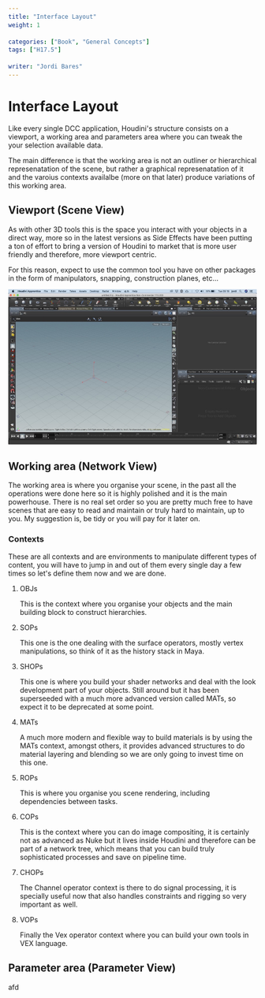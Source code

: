 ```yaml
---
title: "Interface Layout"
weight: 1

categories: ["Book", "General Concepts"]
tags: ["H17.5"]

writer: "Jordi Bares"
---
```


# Interface Layout

Like every single DCC application, Houdini's structure consists on a viewport, a working area and parameters area where you can tweak the your selection available data.

The main difference is that the working area is not an outliner or hierarchical represenatation of the scene, but rather a graphical represenatation of it and the varoius contexts availalbe (more on that later) produce variations of this working area.


## Viewport (Scene View)

As with other 3D tools this is the space you interact with your objects in a direct way, more so in the latest versions as Side Effects have been putting a ton of effort to bring a version of Houdini to market that is more user friendly and therefore, more viewport centric.

For this reason, expect to use the common tool you have on other packages in the form of manipulators, snapping, construction planes, etc...

![Empty UI][1]


## Working area (Network View)

The working area is where you organise your scene, in the past all the operations were done here so it is highly polished and it is the main powerhouse. There is no real set order so you are pretty much free to have scenes that are easy to read and maintain or truly hard to maintain, up to you.
My suggestion is, be tidy or you will pay for it later on.


### Contexts

These are all contexts and are environments to manipulate different types of content, you will have to jump in and out of them every single day a few times so let's define them now and we are done.

1. OBJs

	This is the context where you organise your objects and the main building block to construct hierarchies.

2. SOPs

	This one is the one dealing with the surface operators, mostly vertex manipulations, so think of it as the history stack in Maya.

3. SHOPs

	This one is where you build your shader networks and deal with the look development part of your objects. Still around but it has been superseeded with a much more advanced version called MATs, so expect it to be deprecated at some point. 

4. MATs

	A much more modern and flexible way to build materials is by using the MATs context, amongst others, it provides advanced structures to do material layering and blending so we are only going to invest time on this one.

5. ROPs

	This is where you organise you scene rendering, including dependencies between tasks.

6. COPs

	This is the context where you can do image compositing, it is certainly not as advanced as Nuke but it lives inside Houdini and therefore can be part of a network tree, which means that you can build truly sophisticated processes and save on pipeline time.

7. CHOPs

	The Channel operator context is there to do signal processing, it is specially useful now that also handles constraints and rigging so very important as well.

8. VOPs

	Finally the Vex operator context where you can build your own tools in VEX language.


## Parameter area (Parameter View)

afd


[1]: ui__1_empty.jpg
